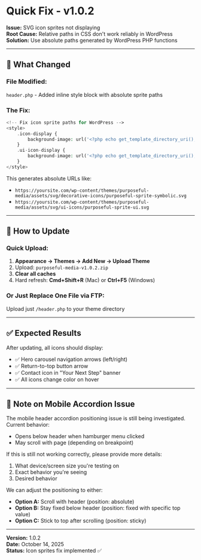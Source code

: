 # Quick Fix - v1.0.2

**Issue:** SVG icon sprites not displaying  
**Root Cause:** Relative paths in CSS don't work reliably in WordPress  
**Solution:** Use absolute paths generated by WordPress PHP functions

---

## 🔧 What Changed

### File Modified:
`header.php` - Added inline style block with absolute sprite paths

### The Fix:
```php
<!-- Fix icon sprite paths for WordPress -->
<style>
    .icon-display {
        background-image: url('<?php echo get_template_directory_uri(); ?>/assets/svg/decorative-icons/purposeful-sprite-symbolic.svg') !important;
    }
    .ui-icon-display {
        background-image: url('<?php echo get_template_directory_uri(); ?>/assets/svg/ui-icons/purposeful-sprite-ui.svg') !important;
    }
</style>
```

This generates absolute URLs like:
- `https://yoursite.com/wp-content/themes/purposeful-media/assets/svg/decorative-icons/purposeful-sprite-symbolic.svg`
- `https://yoursite.com/wp-content/themes/purposeful-media/assets/svg/ui-icons/purposeful-sprite-ui.svg`

---

## 🚀 How to Update

### Quick Upload:
1. **Appearance → Themes → Add New → Upload Theme**
2. Upload: `purposeful-media-v1.0.2.zip`
3. **Clear all caches**
4. Hard refresh: **Cmd+Shift+R** (Mac) or **Ctrl+F5** (Windows)

### Or Just Replace One File via FTP:
Upload just `/header.php` to your theme directory

---

## ✅ Expected Results

After updating, all icons should display:
- ✅ Hero carousel navigation arrows (left/right)
- ✅ Return-to-top button arrow  
- ✅ Contact icon in "Your Next Step" banner
- ✅ All icons change color on hover

---

## 📝 Note on Mobile Accordion Issue

The mobile header accordion positioning issue is still being investigated. Current behavior:
- Opens below header when hamburger menu clicked
- May scroll with page (depending on breakpoint)

If this is still not working correctly, please provide more details:
1. What device/screen size you're testing on
2. Exact behavior you're seeing
3. Desired behavior

We can adjust the positioning to either:
- **Option A:** Scroll with header (position: absolute)
- **Option B:** Stay fixed below header (position: fixed with specific top value)  
- **Option C:** Stick to top after scrolling (position: sticky)

---

**Version:** 1.0.2  
**Date:** October 14, 2025  
**Status:** Icon sprites fix implemented ✅

